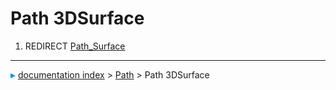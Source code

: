# Path 3DSurface
1.  REDIRECT [Path\_Surface](Path_Surface.md)



---
![](images/Right_arrow.png) [documentation index](../README.md) > [Path](Path_Workbench.md) > Path 3DSurface
